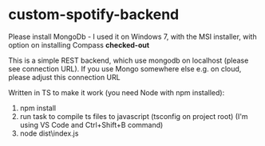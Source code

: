 # custom-spotify-backend

Please install MongoDb - I used it on Windows 7, with the MSI installer, with option on installing Compass <b>checked-out</b>

This is a simple REST backend, which use mongodb on localhost (please see connection URL). If you use Mongo somewhere else e.g. on cloud, please adjust this connection URL

Written in TS to make it work (you need Node with npm installed):

1. npm install
2. run task to compile ts files to javascript (tsconfig on project root) (I'm using VS Code and Ctrl+Shift+B command)
3. node dist\index.js 
